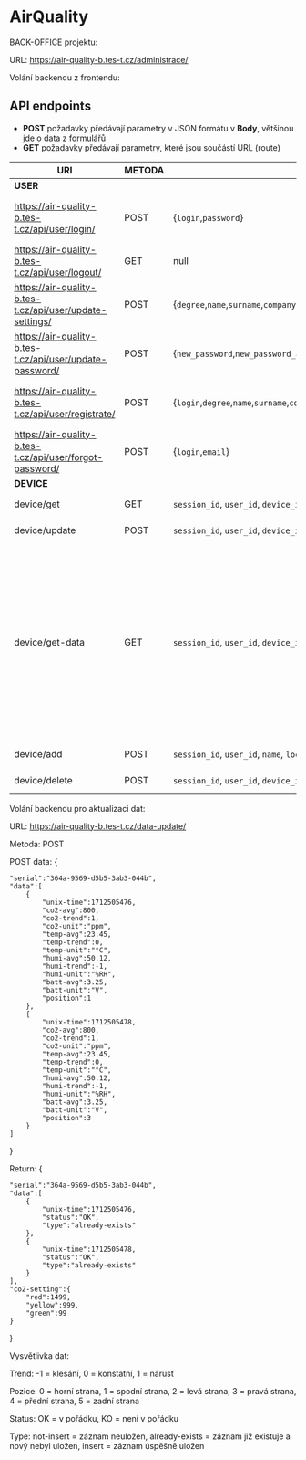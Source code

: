 # AirQuality

BACK-OFFICE projektu:

URL:
https://air-quality-b.tes-t.cz/administrace/

Volání backendu z frontendu:
## API endpoints

- **POST** požadavky předávají parametry v JSON formátu v **Body**, většinou jde o data z formulářů
- **GET** požadavky předávají parametry, které jsou součástí URL (route)

| URI                               | METODA | VSTUP                                                               | VÝSTUP                                                                                                                                                                                                                                                                                                                                  |
| --------------------------------- | ------ | ------------------------------------------------------------------- | --------------------------------------------------------------------------------------------------------------------------------------------------------------------------------------------------------------------------------------------------------------------------------------------------------------------------------------- |
| **USER**                          |
| https://air-quality-b.tes-t.cz/api/user/login/           | POST   | {`login`,`password`}                                                                              | {`session_id`} - v cookies, {`status`,`error`,{userdata}}        |
| https://air-quality-b.tes-t.cz/api/user/logout/          | GET    | null                                                                                              | {`success`}                                                      |
| https://air-quality-b.tes-t.cz/api/user/update-settings/ | POST   | {`degree`,`name`,`surname`,`company`,`email`,`phone`}                                             | {`status`,`error`,{userdata}}                                    |
| https://air-quality-b.tes-t.cz/api/user/update-password/ | POST   | {`new_password`,`new_password_again`}                                                             | {`status`,`error`}                                               |
| https://air-quality-b.tes-t.cz/api/user/registrate/      | POST   | {`login`,`degree`,`name`,`surname`,`company`,`email`,`phone`,`new_password`,`new_password_again`} | {`session_id`} - v cookies, {`status`,`error`,{userdata}}        |
| https://air-quality-b.tes-t.cz/api/user/forgot-password/ | POST   | {`login`,`email`}                                                                                 | {`status`,`error`}                                               |
| **DEVICE**                        |
| device/get                        | GET    | `session_id`, `user_id`, `device_id`                                | `device_id`, `name`, `location`, `status`                                                                                                                                                                                                                                                                                               |
| device/update                     | POST   | `session_id`, `user_id`, `device_id`                                | `device_id`, `name`, `location`, `status`                                                                                                                                                                                                                                                                                               |
| device/get-data                   | GET    | `session_id`, `user_id`, `device_id`, `date`                        | `data[] {` `device_id`, `date`, `AQI[] {timestamp, value}`, `CO2_data[] { timestamp, value }`, `VOC_data[] { timestamp, value }`, `NOX_data[] { timestamp, value }`, `temperature_data[] { timestamp, value }`,`humidity_data[] { timestamp, value }`,` battery_data[] { timestamp, value }`,`position_data[] { timestamp, value }` `}` |
| device/add                        | POST   | `session_id`, `user_id`, `name`, `location`                         | `device_id`, `name`, `location`, `status`                                                                                                                                                                                                                                                                                               |
| device/delete                     | POST   | `session_id`, `user_id`, `device_id`                                | `device_id`, `name`, `location`, `status`                                                                                                                                                                                                                                                                                               |


Volání backendu pro aktualizaci dat:

URL: 
https://air-quality-b.tes-t.cz/data-update/

Metoda: 
POST

POST data: 
{

    "serial":"364a-9569-d5b5-3ab3-044b",
    "data":[
        {
            "unix-time":1712505476,
            "co2-avg":800,
            "co2-trend":1,
            "co2-unit":"ppm",
            "temp-avg":23.45,
            "temp-trend":0,
            "temp-unit":"°C",
            "humi-avg":50.12,
            "humi-trend":-1,
            "humi-unit":"%RH",
            "batt-avg":3.25,
            "batt-unit":"V",
            "position":1
        },
        {
            "unix-time":1712505478,
            "co2-avg":800,
            "co2-trend":1,
            "co2-unit":"ppm",
            "temp-avg":23.45,
            "temp-trend":0,
            "temp-unit":"°C",
            "humi-avg":50.12,
            "humi-trend":-1,
            "humi-unit":"%RH",
            "batt-avg":3.25,
            "batt-unit":"V",
            "position":3
        }
    ]

}

Return:
{

    "serial":"364a-9569-d5b5-3ab3-044b",
    "data":[
        {
            "unix-time":1712505476,
            "status":"OK",
            "type":"already-exists"
        },
        {
            "unix-time":1712505478,
            "status":"OK",
            "type":"already-exists"
        }
    ],
    "co2-setting":{
        "red":1499,
        "yellow":999,
        "green":99
    }

}

Vysvětlivka dat:

Trend: -1 = klesání, 0 = konstatní, 1 = nárust

Pozice: 0 = horní strana, 1 = spodní strana, 2 = levá strana, 3 = pravá strana, 4 = přední strana, 5 = zadní strana

Status: OK = v pořádku, KO = není v pořádku

Type: not-insert = záznam neuložen, already-exists = záznam již existuje a nový nebyl uložen, insert = záznam úspěšně uložen
